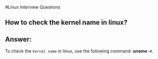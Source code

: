 #Linux Interview Questions

## How to check the kernel name in linux?
## Answer:
To check the `kernal name` in linux, use the following command: **uname -r**.

